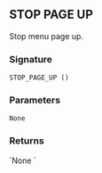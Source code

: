 ## STOP PAGE UP

Stop menu page up.


### Signature

`STOP_PAGE_UP ()`


### Parameters

`None`


### Returns

\`None
\`